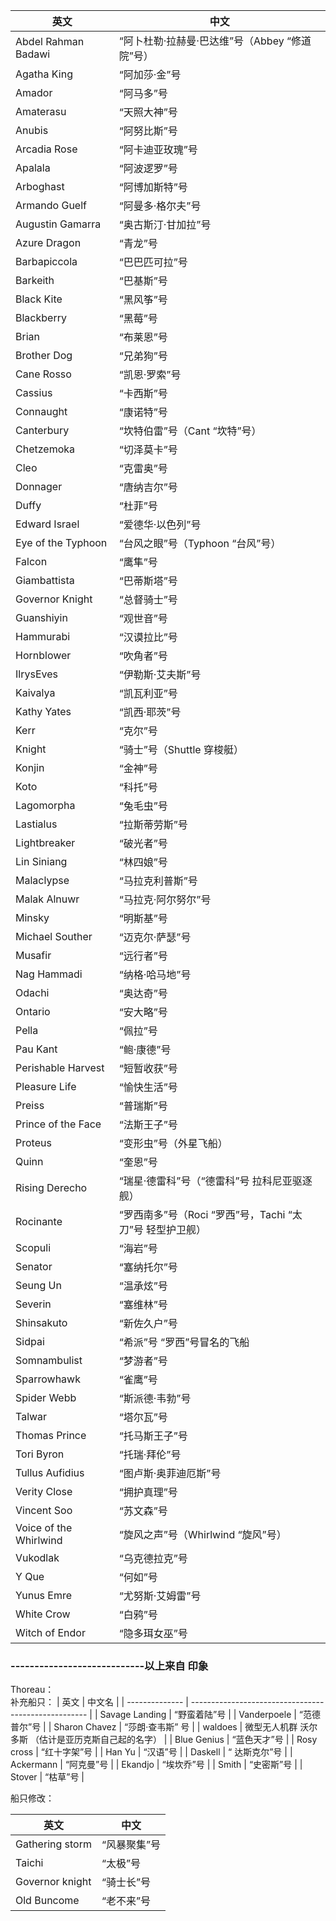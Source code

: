 | 英文                   | 中文                                                     |
| ---------------------- | -------------------------------------------------------- |
| Abdel Rahman Badawi    | “阿卜杜勒·拉赫曼·巴达维”号（Abbey “修道院”号）           |
| Agatha King            | “阿加莎·金”号                                            |
| Amador                 | “阿马多”号                                               |
| Amaterasu              | “天照大神”号                                             |
| Anubis                 | “阿努比斯”号                                             |
| Arcadia Rose           | “阿卡迪亚玫瑰”号                                         |
| Apalala                | “阿波逻罗”号                                             |
| Arboghast              | “阿博加斯特”号                                           |
| Armando Guelf          | “阿曼多·格尔夫”号                                        |
| Augustin Gamarra       | “奥古斯汀·甘加拉”号                                      |
| Azure Dragon           | “青龙”号                                                 |
| Barbapiccola           | “巴巴匹可拉”号                                           |
| Barkeith               | “巴基斯”号                                               |
| Black Kite             | “黑风筝”号                                               |
| Blackberry             | “黑莓”号                                                 |
| Brian                  | “布莱恩”号                                               |
| Brother Dog            | “兄弟狗”号                                               |
| Cane Rosso             | “凯恩·罗索”号                                            |
| Cassius                | “卡西斯”号                                               |
| Connaught              | “康诺特”号                                               |
| Canterbury             | “坎特伯雷”号（Cant “坎特”号）                            |
| Chetzemoka             | “切泽莫卡”号                                             |
| Cleo                   | “克雷奥”号                                               |
| Donnager               | “唐纳吉尔”号                                             |
| Duffy                  | “杜菲”号                                                 |
| Edward Israel          | “爱德华·以色列”号                                        |
| Eye of the Typhoon     | “台风之眼”号（Typhoon “台风”号）                         |
| Falcon                 | “鹰隼”号                                                 |
| Giambattista           | “巴蒂斯塔”号                                             |
| Governor Knight        | “总督骑士”号                                             |
| Guanshiyin             | “观世音”号                                               |
| Hammurabi              | “汉谟拉比”号                                             |
| Hornblower             | “吹角者”号                                               |
| IlrysEves              | “伊勒斯·艾夫斯”号                                        |
| Kaivalya               | “凯瓦利亚”号                                             |
| Kathy Yates            | “凯西·耶茨”号                                            |
| Kerr                   | “克尔”号                                                 |
| Knight                 | “骑士”号（Shuttle 穿梭艇）                               |
| Konjin                 | “金神”号                                                 |
| Koto                   | “科托”号                                                 |
| Lagomorpha             | “兔毛虫”号                                               |
| Lastialus              | “拉斯蒂劳斯”号                                           |
| Lightbreaker           | “破光者”号                                               |
| Lin Siniang            | “林四娘”号                                               |
| Malaclypse             | “马拉克利普斯”号                                         |
| Malak Alnuwr           | “马拉克·阿尔努尔”号                                      |
| Minsky                 | “明斯基”号                                               |
| Michael Souther        | “迈克尔·萨瑟”号                                          |
| Musafir                | “远行者”号                                               |
| Nag Hammadi            | “纳格·哈马地”号                                          |
| Odachi                 | “奥达奇”号                                               |
| Ontario                | “安大略”号                                               |
| Pella                  | “佩拉”号                                                 |
| Pau Kant               | “鲍·康德”号                                              |
| Perishable Harvest     | “短暂收获”号                                             |
| Pleasure Life          | “愉快生活”号                                             |
| Preiss                 | “普瑞斯”号                                               |
| Prince of the Face     | “法斯王子”号                                             |
| Proteus                | “变形虫”号（外星飞船）                                   |
| Quinn                  | “奎恩”号                                                 |
| Rising Derecho         | “瑞星·德雷科”号（“德雷科”号 拉科尼亚驱逐舰）             |
| Rocinante              | “罗西南多”号（Roci “罗西”号，Tachi “太刀”号 轻型护卫舰） |
| Scopuli                | “海岩”号                                                 |
| Senator                | “塞纳托尔”号                                             |
| Seung Un               | “温承炫”号                                               |
| Severin                | “塞维林”号                                               |
| Shinsakuto             | “新佐久户”号                                             |
| Sidpai                 | “希派”号 “罗西”号冒名的飞船                              |
| Somnambulist           | “梦游者”号                                               |
| Sparrowhawk            | “雀鹰”号                                                 |
| Spider Webb            | “斯派德·韦勃”号                                          |
| Talwar                 | “塔尔瓦”号                                               |
| Thomas Prince          | “托马斯王子”号                                           |
| Tori Byron             | “托瑞·拜伦”号                                            |
| Tullus Aufidius        | “图卢斯·奥菲迪厄斯”号                                    |
| Verity Close           | “拥护真理”号                                             |
| Vincent Soo            | “苏文森”号                                               |
| Voice of the Whirlwind | “旋风之声”号（Whirlwind “旋风”号）                       |
| Vukodlak               | “乌克德拉克”号                                           |
| Y Que                  | “何如”号                                                 |
| Yunus Emre             | “尤努斯·艾姆雷”号                                        |
| White Crow             | “白鸦”号                                                 |
| Witch of Endor         | “隐多珥女巫”号                                           |

### ----------------------------以上来自 印象

Thoreau：   
补充船只：
| 英文           | 中文名                                               |
| -------------- | ---------------------------------------------------- |
| Savage Landing | “野蛮着陆”号                                         |
| Vanderpoele    | “范德普尔”号                                         |
| Sharon Chavez  | “莎朗·查韦斯” 号                                     |
| waldoes        | 微型无人机群 沃尔多斯 （估计是亚历克斯自己起的名字） |
| Blue Genius    | “蓝色天才”号                                         |
| Rosy cross     | “红十字架”号                                         |
| Han Yu         | “汉语”号                                             |
| Daskell        | “ 达斯克尔”号                                        |
| Ackermann      | “阿克曼”号                                           |
| Ekandjo        | “埃坎乔”号                                           |
| Smith          | “史密斯”号                                           |
| Stover         | “枯草”号                                             |

船只修改： 

| 英文            | 中文         |
| --------------- | ------------ |
| Gathering storm | “风暴聚集”号 |
| Taichi          | “太极”号     |
| Governor knight | “骑士长”号   |
| Old Buncome     | “老不来”号   |
